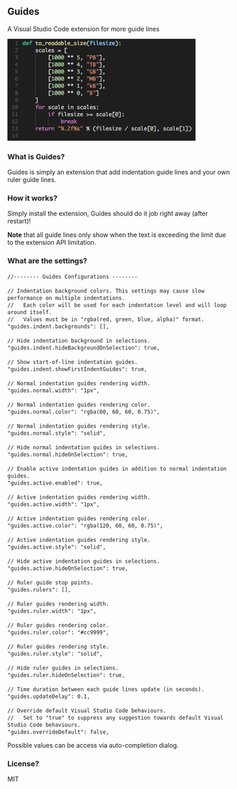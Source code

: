 ## Guides
A Visual Studio Code extension for more guide lines

![Screenshot](images/screenshot.png)

### What is Guides?
Guides is simply an extension that add indentation guide lines and your own ruler guide lines.

### How it works?
Simply install the extension, Guides should do it job right away (after restart)!

**Note** that all guide lines only show when the text is exceeding the limit due to the extension API limitation.

### What are the settings?
```
//-------- Guides Configurations --------

// Indentation background colors. This settings may cause slow performance on multiple indentations.
//   Each color will be used for each indentation level and will loop around itself.
//   Values must be in "rgba(red, green, blue, alpha)" format.
"guides.indent.backgrounds": [],

// Hide indentation background in selections.
"guides.indent.hideBackgroundOnSelection": true,

// Show start-of-line indentation guides.
"guides.indent.showFirstIndentGuides": true,

// Normal indentation guides rendering width.
"guides.normal.width": "1px",

// Normal indentation guides rendering color.
"guides.normal.color": "rgba(60, 60, 60, 0.75)",

// Normal indentation guides rendering style.
"guides.normal.style": "solid",

// Hide normal indentation guides in selections.
"guides.normal.hideOnSelection": true,

// Enable active indentation guides in addition to normal indentation guides.
"guides.active.enabled": true,

// Active indentation guides rendering width.
"guides.active.width": "1px",

// Active indentation guides rendering color.
"guides.active.color": "rgba(120, 60, 60, 0.75)",

// Active indentation guides rendering style.
"guides.active.style": "solid",

// Hide active indentation guides in selections.
"guides.active.hideOnSelection": true,

// Ruler guide stop points.
"guides.rulers": [],

// Ruler guides rendering width.
"guides.ruler.width": "1px",

// Ruler guides rendering color.
"guides.ruler.color": "#cc9999",

// Ruler guides rendering style.
"guides.ruler.style": "solid",

// Hide ruler guides in selections.
"guides.ruler.hideOnSelection": true,

// Time duration between each guide lines update (in seconds).
"guides.updateDelay": 0.1,

// Override default Visual Studio Code behaviours.
//   Set to "true" to suppress any suggestion towards default Visual Studio Code behaviours.
"guides.overrideDefault": false,
```
Possible values can be access via auto-completion dialog.

### License?
MIT
